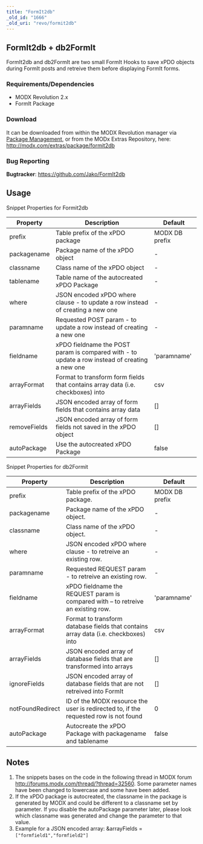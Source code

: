 ```yaml
---
title: "FormIt2db"
_old_id: "1666"
_old_uri: "revo/formit2db"
---
```


## FormIt2db + db2FormIt

FormIt2db and db2FormIt are two small FormIt Hooks to save xPDO objects during FormIt posts and retreive them before displaying FormIt forms.

### Requirements/Dependencies

- MODX Revolution 2.x
- FormIt Package

### Download

It can be downloaded from within the MODX Revolution manager via [Package Management](display/revolution20/Package+Management "Package Management"), or from the MODx Extras Repository, here: <http://modx.com/extras/package/formit2db>

### Bug Reporting

**Bugtracker**: <https://github.com/Jako/FormIt2db>

## Usage

Snippet Properties for Formit2db

| Property     | Description                                                                                    | Default        |
| ------------ | ---------------------------------------------------------------------------------------------- | -------------- |
| prefix       | Table prefix of the xPDO package                                                               | MODX DB prefix |
| packagename  | Package name of the xPDO object                                                                | -              |
| classname    | Class name of the xPDO object                                                                  | -              |
| tablename    | Table name of the autocreated xPDO Package                                                     | -              |
| where        | JSON encoded xPDO where clause - to update a row instead of creating a new one                 | -              |
| paramname    | Requested POST param - to update a row instead of creating a new one                           | -              |
| fieldname    | xPDO fieldname the POST param is compared with - to update a row instead of creating a new one | 'paramname'    |
| arrayFormat  | Format to transform form fields that contains array data (i.e. checkboxes) into                | csv            |
| arrayFields  | JSON encoded array of form fields that contains array data                                     | \[\]           |
| removeFields | JSON encoded array of form fields not saved in the xPDO object                                 | \[\]           |
| autoPackage  | Use the autocreated xPDO Package                                                               | false          |

Snippet Properties for db2Formit

| Property         | Description                                                                          | Default        |
| ---------------- | ------------------------------------------------------------------------------------ | -------------- |
| prefix           | Table prefix of the xPDO package.                                                    | MODX DB prefix |
| packagename      | Package name of the xPDO object.                                                     | -              |
| classname        | Class name of the xPDO object.                                                       | -              |
| where            | JSON encoded xPDO where clause - to retreive an existing row.                        | -              |
| paramname        | Requested REQUEST param - to retreive an existing row.                               | -              |
| fieldname        | xPDO fieldname the REQUEST param is compared with – to retreive an existing row.     | 'paramname'    |
| arrayFormat      | Format to transform database fields that contains array data (i.e. checkboxes) into  | csv            |
| arrayFields      | JSON encoded array of database fields that are transformed into arrays               | \[\]           |
| ignoreFields     | JSON encoded array of database fields that are not retreived into FormIt             | \[\]           |
| notFoundRedirect | ID of the MODX resource the user is redirected to, if the requested row is not found | 0              |
| autoPackage      | Autocreate the xPDO Package with packagename and tablename                           | false          |

## Notes

1. The snippets bases on the code in the following thread in MODX forum <http://forums.modx.com/thread/?thread=32560>. Some parameter names have been changed to lowercase and some have been added.
2. If the xPDO package is autocreated, the classname in the package is generated by MODX and could be different to a classname set by parameter. If you disable the autoPackage parameter later, please look which classname was generated and change the parameter to that value.
3. Example for a JSON encoded array: &arrayFields = `["formfield1","formfield2"]`
